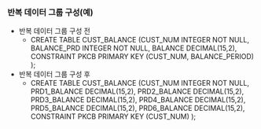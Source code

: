 ### 반복 데이터 그룹 구성(예)
- 반복 데이터 그룹 구성 전
    + CREATE TABLE CUST_BALANCE 
        (CUST_NUM   INTEGER NOT NULL, 
        BALANCE_PRD INTEGER NOT NULL,
        BALANCE DECIMAL(15,2),
        CONSTRAINT PKCB PRIMARY KEY
            (CUST_NUM, BALANCE_PERIOD)
        );
- 반복 데이터 그룹 구성 후
    + CREATE TABLE CUST_BALANCE
        (CUST_NUM   INTEGER NOT NULL,
        PRD1_BALANCE    DECIMAL(15,2),
        PRD2_BALANCE    DECIMAL(15,2),
        PRD3_BALANCE    DECIMAL(15,2),
        PRD4_BALANCE    DECIMAL(15,2),
        PRD5_BALANCE    DECIMAL(15,2),
        PRD6_BALANCE    DECIMAL(15,2),
        CONSTRAINT PKCB PRIMARY KEY 
            (CUST_NUM)
        );